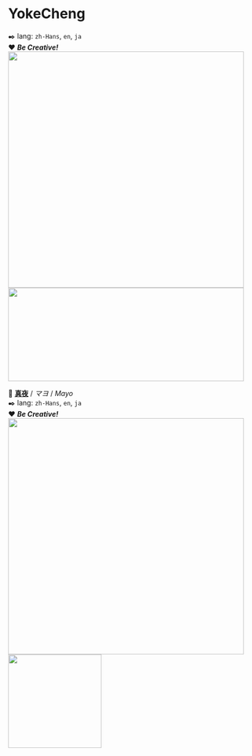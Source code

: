 # YokeCheng

✒️ lang: `zh-Hans`, `en`, `ja`  
❤️ ***Be Creative!***  
<img src="https://github-readme-stats.vercel.app/api?username=YokeCheng&count_private=true&show_icons=true&theme=radical&cache_seconds=1800" width="480" /><span></span><img src="https://github-readme-stats.vercel.app/api/top-langs/?username=YokeCheng&layout=compact&hide=html,css,scss&langs_count=10" height="190" width="480" >

📛 [**真夜**](//shoujo.io) / *マヨ* / *Mayo*   
✒️ lang: `zh-Hans`, `en`, `ja`  
❤️ ***Be Creative!***  
<img src="https://github-readme-stats.vercel.app/api?username=mayocream&count_private=true&show_icons=true&theme=radical&cache_seconds=1800" width="480" /><span>    </span><img src="https://github-readme-stats.vercel.app/api/top-langs/?username=YokeCheng&layout=compact&hide=html,css,scss&langs_count=10" height="190">
